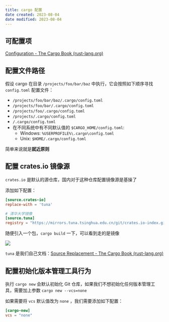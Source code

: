 ```yaml
---
title: cargo 配置
date created: 2023-08-04
date modified: 2023-08-04
---
```


## 可配置项

[Configuration - The Cargo Book (rust-lang.org)](https://doc.rust-lang.org/stable/cargo/reference/config.html#configuration-format)

## 配置文件路径

假设 cargo 在目录 `/projects/foo/bar/baz` 中执行，它会按照如下顺序寻找 `config.toml` 配置文件：

- `/projects/foo/bar/baz/.cargo/config.toml`
- `/projects/foo/bar/.cargo/config.toml`
- `/projects/foo/.cargo/config.toml`
- `/projects/.cargo/config.toml`
- `/.cargo/config.toml`
- 在不同系统中有不同默认值的 `$CARGO_HOME/config.toml`:
    - Windows: `%USERPROFILE%\.cargo\config.toml`
    - Unix: `$HOME/.cargo/config.toml`

简单来说就是**就近原则**

## 配置 crates.io 镜像源

`crates.io` 是默认的源仓库，国内对于这种仓库配置镜像源是基操了

添加如下配置：

```toml
[source.crates-io]
replace-with = 'tuna'

# 清华大学镜像
[source.tuna]
registry = "https://mirrors.tuna.tsinghua.edu.cn/git/crates.io-index.git"
```

随便引入一个包，`cargo build` 一下，可以看到走的是镜像

![](https://vercel-proxy.norah1to.com/proxy/raw.githubusercontent.com/NoraH1to/cdn/master/img/20230804142746.png)

`tuna` 是我们自己文档：[Source Replacement - The Cargo Book (rust-lang.org)](https://doc.rust-lang.org/stable/cargo/reference/source-replacement.html)

## 配置初始化版本管理工具行为

执行 `cargo new` 会默认初始化 Git 仓库，如果我们不想初始化任何版本管理工具，需要加上参数 `cargo new --vcs=none`

如果需要将 `vcs` 默认值改为 `none` ，我们需要添加如下配置：

```toml
[cargo-new]
vcs = "none"
```